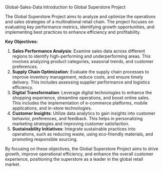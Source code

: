 Global-Sales-Data
Introduction to Global Superstore Project

The Global Superstore Project aims to analyze and optimize the operations and sales strategies of a multinational retail chain. The project focuses on evaluating key performance metrics, identifying growth opportunities, and implementing best practices to enhance efficiency and profitability.

**Key Objectives:**
1. **Sales Performance Analysis**: Examine sales data across different regions to identify high-performing and underperforming areas. This involves analyzing product categories, seasonal trends, and customer preferences.
2. **Supply Chain Optimization**: Evaluate the supply chain processes to improve inventory management, reduce costs, and ensure timely delivery. This includes assessing supplier performance and logistics efficiency.
3. **Digital Transformation**: Leverage digital technologies to enhance the shopping experience, streamline operations, and boost online sales. This includes the implementation of e-commerce platforms, mobile applications, and in-store technologies.
4. **Customer Insights**: Utilize data analytics to gain insights into customer behavior, preferences, and feedback. This helps in personalizing marketing strategies and improving customer satisfaction.
5. **Sustainability Initiatives**: Integrate sustainable practices into operations, such as reducing waste, using eco-friendly materials, and promoting responsible sourcing.

By focusing on these objectives, the Global Superstore Project aims to drive growth, improve operational efficiency, and enhance the overall customer experience, positioning the superstore as a leader in the global retail market.
